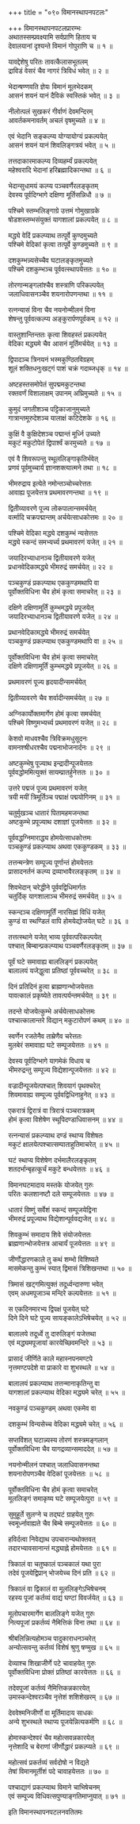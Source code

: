 +++
title = "०९० विमानस्थापनपटलः"

+++
विमानस्थापनपटलप्रारम्भः    
अथातस्सम्प्रवक्ष्यामि सर्वप्राणि हिताय च  
देवालयानां दृश्यन्ते विमानं गोपुराणि च ॥ १ ॥


यावद्देशेषु परितः तावत्कैलासभूतलम्  
द्राविडं वेसरं चैव नागरं त्रिविधं भवेत् ॥ २ ॥


भेदान्षण्णवति ज्ञेयः विमानं मूलभेदकम्  
आसनं शयनं यानं दैविकं स्वस्तिकं भवेत् ॥ ३ ॥


नीलोत्पलं सुखकरं गीर्वाणं देवमन्दिरम्  
आवर्तकमनावर्तम् अचलं वृषमुच्यते ॥ ४ ॥


एवं भेदानि सङ्कल्प्य योग्यायोग्यं प्रकल्पयेत्  
आसनं शयनं यानं शिवलिङ्गत्रयं भवेत् ॥ ५ ॥


तत्तदाकारमाकल्प्य दिव्यहर्म्यं प्रकल्पयेत्  
महेश्वरादि भेदानां हरिब्रह्मादिकान्तथा ॥ ६ ॥


भेदान्सुधामयं कल्प्य पञ्चवर्णैरलङ्कृतम्  
देवस्य पूर्वदिग्भागे दक्षिणा मूर्तिसन्निधौ ॥ ७ ॥


पश्चिमे स्तम्भलिङ्गाग्रे उत्तमं गोमुखाग्रके  
षोडशस्तम्भसंयुक्तं यागशालां प्रकल्पयेत् ॥ ८ ॥


मद्ध्ये वेदिं प्रकल्प्याथ तत्पूर्वे कुण्दमुच्यते  
पश्चिमे वेदिकां कृत्वा तत्पूर्वे कुण्डमुच्यते ॥ ९ ॥


दशकुम्भन्न्यसेच्चैव घटालङ्कृतमुच्यते  
पश्चिमे दशकुम्भञ्च पूर्ववत्स्थापयेत्ततः ॥ १० ॥


तोरणान्मङ्गलांश्चैव शस्त्राणि परिकल्पयेत्  
जलाधिवासनञ्चैव शयनारोपणन्तथा ॥ ११ ॥


रत्नन्यासं विना चैव नयनोन्मीलनं विना  
शेषन्तु पूर्ववत्कल्प्य अङ्कुरार्पणपूर्वकम् ॥ १२ ॥



वास्तुशान्तिन्ततः कृत्वा शिवहस्तं प्रकल्पयेत्  
वेदिका मद्ध्यमे चैव आसनं मूर्तिमर्चयेत् ॥ १३ ॥


द्विपादञ्च त्रिनयनं भस्मकुण्ठितविग्रहम्  
शूलं शक्तिधनुःखट्गं पाशं चक्रं गदाब्जधृक् ॥ १४ ॥


अष्टहस्तसमोपेतं सुपद्ममकुटन्तथा  
रक्तवर्णं विशालाक्षम् उपानम् अघ्रिमुच्यते ॥ १५ ॥


कुमुदं जगतीशञ्च पट्टिकाजानुमुच्यते  
गात्रान्तमूरुदेशञ्च यालाक्षं कटिदेशके ॥ १६ ॥


कुक्षिं वै कुक्षिदेशञ्च पद्मान्तं मूर्ध्नि उच्यते  
मकुटं मकुटोपेतं द्विपार्श्वं करमुच्यते ॥ १७ ॥


एवं वै शिवरूपन्तु स्थूललिङ्गाकृतिर्भवेत्  
प्रणवं पूर्वमुच्चार्य ज्ञानशक्त्यात्मने तथा ॥ १८ ॥


भीमरुद्राय इत्येते नमोन्तञ्चोच्चरेत्ततः  
आवाह्य पूजयेत्तत्र प्रथमावरणन्तथा ॥ १९ ॥


द्वितीय्यावरणे पूज्य लोकपालान्समर्चयेत्  
वर्त्मादि चक्रपद्मान्तम् अर्चयेत्साधकोत्तमः ॥ २० ॥


पश्चिमे वेदिका मद्ध्ये दशकुम्भं न्यसेत्ततः  
मद्ध्ये स्कन्दं समभ्यर्च्य प्रथमावरणं यजेत् ॥ २१ ॥


जयादिरभ्याधानञ्च द्वितीयावरणे यजेत्  
प्रधानवेदिकामद्ध्ये भीमरुद्रं समर्चयेत् ॥ २२ ॥


पञ्चकुण्डं प्रकल्प्याथ एककुण्डमथापि वा  
पूर्वोक्तविधिना चैव होमं कृत्वा समाचरेत् ॥ २३ ॥


दक्षिणे दक्षिणामूर्तिं कुम्भमद्ध्ये प्रपूजयेत्  
जयादिरभ्याधानञ्च द्वितीयावरणे यजेत् ॥ २४ ॥


प्रथानवेदिकामद्ध्ये भीमरुद्रं समर्चयेत्  
पञ्चकुण्डं प्रकल्प्याथ एककुण्डमथापि वा ॥ २५ ॥


पूर्वोक्तविधिना चैव होमं कृत्वा समाचरेत्  
दक्षिणे दक्षिणामूर्तिं कुम्भमद्ध्ये प्रपूजयेत् ॥ २६ ॥


प्रथमावरणं पूज्य हृदयादीन्समर्चयेत्  

द्वितीय्यावरणे चैव शर्वादीन्समर्चयेत् ॥ २७ ॥


अग्निकार्योक्तमार्गेण होमं कृत्वा समर्चयेत्  
पश्चिमे विष्णुमभ्यर्च्य प्रथमावरणं यजेत् ॥ २८ ॥


केशवो माधवश्चैव त्रिविक्रमधुसूदनः  
वामनश्श्रीधरश्चैव पद्मनाभोजनार्दनः ॥ २९ ॥


अष्टकुम्भेषु पूज्याथ इन्द्रादीन्पूजयेत्ततः  
पूर्ववद्धोममित्युक्तं सायम्प्रातर्हुनेत्ततः ॥ ३० ॥


उत्तरे पद्मजं पूज्य प्रथमावरणं यजेत्  
त्रयी मयीं त्रिमूर्तिञ्च पद्माक्षं पद्मयोगिनम् ॥ ३१ ॥


चतुर्मुखञ्च धातारं पितामहमजन्तथा  
अष्टकुम्भे प्रपूज्याथ दशाज्ञां पूजयेत्ततः ॥ ३२ ॥


पूर्ववद्धग्निमाराद्ध्य होमयेत्साधकोत्तमः  
पञ्चकुण्डं प्रकल्प्याथ अथवा एककुण्डकम् ॥ ३३ ॥


तत्तन्मन्त्रेण सम्पूज्य पूर्णान्तं होमयेत्ततः  
प्रासादनर्तनं कल्प्य द्रव्याभावैरलङ्कृतम् ॥ ३४ ॥


शिवभेदान् चरेद्धीने पूर्ववद्विधिमार्गतः  
चतुर्दिक् यागशालाञ्च भीमरुद्रं समर्चयेत् ॥ ३५ ॥


स्कन्दञ्च दक्षिणामूर्तिं नारसिह्मं विधिं यजेत्  
कुण्डं वा स्थण्डिलं वापि होमयेद्योजयेत् घटे ॥ ३६ ॥


तत्तत्स्थाने यजेत् भाव्य पूर्ववत्परिकल्पयेत्  
पश्चात् बिम्बान्प्रकल्प्याथ पञ्चवर्णैरलङ्कृतम् ॥ ३७ ॥


पूर्वं घटे समावाह्य बाललिङ्गं प्रकल्पयेत्  
बालालयं यजेद्धुत्वा प्रतिष्ठां पूर्ववच्चरेत् ॥ ३८ ॥


दिनं प्रतिदिनं हुत्वा ब्राह्मणान्भोजयेत्ततः  
यावत्कालं प्रकृष्येते तावत्पर्यन्तमर्चयेत् ॥ ३९ ॥


तदन्ते योजयेत्कुम्भे अर्चयेत्साधकोत्तमः  
पश्चात्कालान्तरे विद्यान् मकुटारोपणं कथम् ॥ ४० ॥


स्वर्णेन रजतेनैव ताम्रेणैव चरेत्ततः  
मुलबेरं समावाह्य घटे सम्पूजयेत्ततः ॥ ४१ ॥



देवस्य पूर्वदिग्भागे यागमेकं विधाय च  
भीमरुद्रन्तु सम्पूज्य विद्येशान्पूजयेत्ततः ॥ ४२ ॥


वज्रादीन्पूजयेत्पश्चात् शिवयागं पृथक्चरेत्  
शिवमावाह्य सम्पूज्य पूर्ववद्विधिनाहुनेत् ॥ ४३ ॥


एकरात्रं द्विरात्रं वा त्रिरात्रं पञ्चरात्रकम्  
होमं कृत्वा विशेषेण स्थूपिदण्डाधिवासनम् ॥ ४४ ॥


रत्नन्यासं प्रकल्प्याथ दण्डं स्थाप्य विशेषतः  
मकुटं क्षालयेत्पश्चात्सम्पाताहुतिमाचरेत् ॥ ४५ ॥


घटं स्थाप्य विशेषेण दर्भमालैरलङ्कृतम्  
शतदर्भान्बृहत्कूर्चं मकुटे बन्धयेत्ततः ॥ ४६ ॥


विमानघटमादाय मस्तके योजयेत् गुरुः  
परितः कलशानष्टौ दले सम्पूजयेत्ततः ॥ ४७ ॥


धातारं विष्णुं सर्वेशं स्कन्दं सम्पूजयेद्विना  
भीमरुद्रं प्रपूज्याथ विद्येशान्पूर्ववद्यजेत् ॥ ४८ ॥


शिवकुम्भं समादाय शिवे संयोजयेत्ततः  
ब्राह्मणान्भोजयेत्तत्र आचार्यं पूजयेत्ततः ॥ ४९ ॥


जीर्णोद्धारणकाले तु कथं शम्भो विशिष्यते  
मासमेकन्तु कुम्भं स्यात् द्विमासं त्रिशिखन्तथा ॥ ५० ॥


त्रिमासं खट्गमित्युक्तं तदूर्ध्वन्दारुणा भवेत्  
एवम् अधमपूजाञ्च मन्दिरे कल्पयेत्ततः ॥ ५१ ॥


स एकदिनमारभ्य द्विपक्षं पूजयेत् घटे  
दिने दिने घटे पूज्य सायङ्कालेऽभिषेचयेत् ॥ ५२ ॥


बालालये तदूर्ध्वे तु दारुलिङ्गं यजेत्तथा  
एवं मद्ध्यमपूजायां कारयेच्छिवमन्दिरे ॥ ५३ ॥


प्रासादं जीर्णिते काले महास्नपनमण्टपे  
नृत्तमण्टपदेशे वा प्राकारे वा शुभस्थले ॥ ५४ ॥


बालालयं प्रकल्प्याथ तत्तन्मानाकृतिन्तु वा  
यागशालां प्रकल्प्याथ वेदिका मद्ध्यमे चरेत् ॥ ५५ ॥


नवकुण्डं पञ्चकुण्डम् अथवा एकमेव वा  

दशकुम्भं विन्यसेच्च वेदिका मद्ध्यमे चरेत् ॥ ५६ ॥


सप्तविंशत् घटान्न्यस्य तोरणं शस्त्रमङ्गलान्  
पूर्वोक्तविधिना चैव यागद्रव्यान्समाददेत् ॥ ५७ ॥


नयनोन्मीलनं पश्चात् जलाधिवासनन्तथा  
शयनारोपणञ्चैव वेदिकां पूजयेत्ततः ॥ ५८ ॥


पूर्वोक्तविधिना चैव होमं कृत्वा समाचरेत्  
मूललिङ्गं समाकृष्य घटे सम्पूजयेत्पुरा ॥ ५९ ॥


सुमुहूर्ते सुलग्ने च तद्घटं ग्राहयेत् गुरुः  
स्वमूर्ध्नावाह्यते चैव बिम्बे सम्पूजयेत्ततः ॥ ६० ॥


हविर्दत्वा निवेद्याथ उपचारान्यथोक्तवत्  
तदारभ्यावसानान्तं मद्ध्याह्ने होमयेत्ततः ॥ ६१ ॥


त्रिकालं वा चतुष्कालं पञ्चकालं यथा पुरा  
तदेवं पूजयेद्विप्रान् भोजयेच्च दिनं प्रति ॥ ६२ ॥


त्रिकालं वा द्विकालं वा मूललिङ्गेऽभिषेचनम्  
रहस्य पूजां कर्तव्यं वाद्यं घण्टां विवर्जयेत् ॥ ६३ ॥


मूलोपचारमार्गेण बाललिङ्गे यजेत् गुरुः  
नित्यपूजां प्रकर्तव्यं नैमित्तिकं विना तथा ॥ ६४ ॥


श्रीबलिन्नित्यहोमञ्च पादुकाराधनञ्चरेत्  
अन्योत्सवन्तु कर्तव्यं विशेषं श्रुणु षण्मुख ॥ ६५ ॥


देव्याश्च शिखाजीर्णे पटे चावाहयेत् गुरुः  
पूर्वोक्तविधिना प्रोक्तं प्रतिष्ठां कारयेत्ततः ॥ ६६ ॥


तदेवपूजां कर्तव्यं नैमित्तिकन्नकारयेत्  
उमास्कन्देश्वरञ्चैव नृत्तेशं शशिशेखरम् ॥ ६७ ॥


देववेश्मनिजीर्णो वा मूर्तिमादाय साधकः  
अन्ये शुभस्थले स्थाप्य पूजयेन्नित्यकर्मणि ॥ ६८ ॥


होमास्कन्देश्वरं चैव महोत्सवन्नकारयेत्  
नृत्तेशादि च बेराणां जीर्णोद्धारं प्रकल्प्यते ॥ ६९ ॥


महोत्सवं प्रकर्तव्यं सर्वदोषो न विद्यते  
तेषां विमानमूर्तीशं पदे चावाहयेत्ततः ॥ ७० ॥



पश्चाद्यागं प्रकल्प्याथ विमाने चाभिषेचनम्  
एवं सम्पूज्य विधिवत्सपुण्याङ्गतिमाप्नुयात् ॥ ७१ ॥


इति विमानस्थापनपटलनवतितमः  
